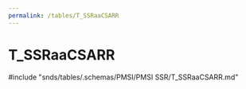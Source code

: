 ```yaml
---
permalink: /tables/T_SSRaaCSARR
---
```

# T\_SSRaaCSARR
<!-- SPDX-License-Identifier: MPL-2.0 -->

<!-- ATTENTION : Ne pas supprimer ou modifier la ligne ci-dessous -->
#include "snds/tables/.schemas/PMSI/PMSI SSR/T_SSRaaCSARR.md"
<!-- ATTENTION : Ne pas supprimer ou modifier la ligne ci-dessus -->
